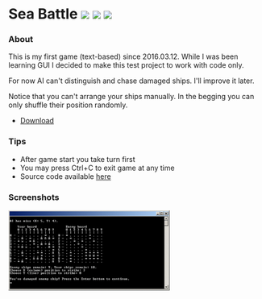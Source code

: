 # Sea Battle <img src="https://img.shields.io/badge/release-v0.7.0-green.svg?style=flat"> <img src="https://img.shields.io/badge/license-MIT-blue.svg?style=flat"> <img src="https://img.shields.io/badge/python-v3.6-blue.svg?style=flat">

### About
This is my first game (text-based) since 2016.03.12. While I was been learning GUI I decided to make this test project to work with code only.

For now AI can't distinguish and chase damaged ships. I'll improve it later.

Notice that you can't arrange your ships manually. In the begging you can only shuffle their position randomly.

- [Download](https://github.com/Aunmag/sea-battle/releases/)

### Tips
- After game start you take turn first
- You may press Ctrl+C to exit game at any time
- Source code available [here](https://github.com/aunmag/sea-battle/)

### Screenshots
<img src="https://raw.githubusercontent.com/Aunmag/sea-battle/master/screenshots/Sea%20Battle%20v0.7.0%20screenshot%201.jpg" width="320">
